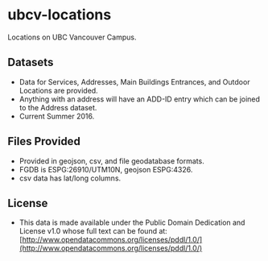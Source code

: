 ubcv-locations
==============

Locations on UBC Vancouver Campus.


Datasets
--------

* Data for Services, Addresses, Main Buildings Entrances, and Outdoor Locations are provided.
* Anything with an address will have an ADD-ID entry which can be joined to the Address dataset.
* Current Summer 2016.


Files Provided
--------------
* Provided in geojson, csv, and file geodatabase formats.
* FGDB is ESPG:26910/UTM10N, geojson ESPG:4326.
* csv data has lat/long columns.

License
-------
* This data is made available under the Public Domain Dedication and License v1.0 whose full text can be found at: [http://www.opendatacommons.org/licenses/pddl/1.0/](http://www.opendatacommons.org/licenses/pddl/1.0/)



